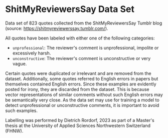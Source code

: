 # ShitMyReviewersSay Data Set

Data set of 823 quotes collected from the ShitMyReviewersSay Tumblr blog (source: https://shitmyreviewerssay.tumblr.com/).

All quotes have been labeled with either one of the following categories:

- `unprofessional`: The reviewer's comment is unprofessional, impolite or excessively harsh.
- `unconstructive`: The reviewer's comment is unconstructive or very vague.

Certain quotes were duplicated or irrelevant and are removed from the dataset. Additionally, some quotes referred to
English errors in papers but themselves contained English errors. Since these examples are evidently posted for irony,
they are discarded from the dataset. This is because vector representations of similar comments without such English
errors may be semantically very close. As the data set may use for training a model to detect unprofessional or
unconstructive comments, it is important to avoid such examples.

Labelling was performed by Dietrich Rordorf, 2023 as part of a Master's thesis at the University of Applied Sciences
Northwestern Switzerland (FHNW).
